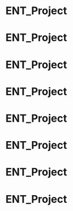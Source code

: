 # ENT_Project
# ENT_Project
# ENT_Project
# ENT_Project
# ENT_Project
# ENT_Project
# ENT_Project
# ENT_Project
